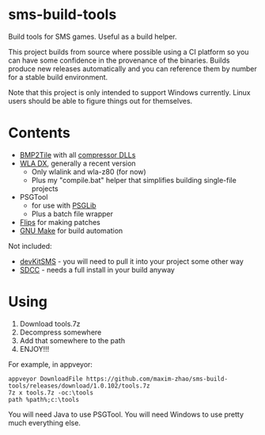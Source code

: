 # sms-build-tools
Build tools for SMS games. Useful as a build helper. 

This project builds from source where possible using a CI platform so you can have some confidence in the provenance of the binaries. Builds produce new releases automatically and you can reference them by number for a stable build environment.

Note that this project is only intended to support Windows currently. Linux users should be able to figure things out for themselves.

# Contents

- [BMP2Tile](https://github.com/maxim-zhao/bmp2tile) with all [compressor DLLs](https://github.com/maxim-zhao/bmp2tilecompressors)
- [WLA DX](https://github.com/vhelin/wla-dx), generally a recent version
  - Only wlalink and wla-z80 (for now)
  - Plus my "compile.bat" helper that simplifies building single-file projects
- PSGTool 
  - for use with [PSGLib](https://github.com/sverx/PSGlib)
  - Plus a batch file wrapper
- [Flips](https://github.com/Alcaro/Flips) for making patches
- [GNU Make](https://www.gnu.org/software/make/) for build automation

Not included:

- [devKitSMS](https://github.com/sverx/devkitSMS) - you will need to pull it into your project some other way
- [SDCC](http://sdcc.sourceforge.net) - needs a full install in your build anyway

# Using

1. Download tools.7z
2. Decompress somewhere
3. Add that somewhere to the path
4. ENJOY!!!

For example, in appveyor:

```
appveyor DownloadFile https://github.com/maxim-zhao/sms-build-tools/releases/download/1.0.102/tools.7z
7z x tools.7z -oc:\tools
path %path%;c:\tools
```

You will need Java to use PSGTool. You will need Windows to use pretty much everything else.
